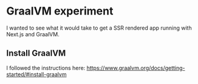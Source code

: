 GraalVM experiment
==================

I wanted to see what it would take to get a SSR rendered app running with Next.js and GraalVM.

## Install GraalVM

I followed the instructions here:
https://www.graalvm.org/docs/getting-started/#install-graalvm


